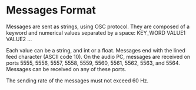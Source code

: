 # Messages Format

Messages are sent as strings, using OSC protocol. They are composed of a keyword and numerical values separated by a space: KEY\_WORD VALUE1 VALUE2 ...

Each value can be a string, and int or a float. Messages end with the lined feed character \(ASCII code 10\). On the audio PC, messages are received on ports 5555, 5556, 5557, 5558, 5559, 5560, 5561, 5562, 5563, and 5564. Messages can be received on any of these ports.

The sending rate of the messages must not exceed 60 Hz.
